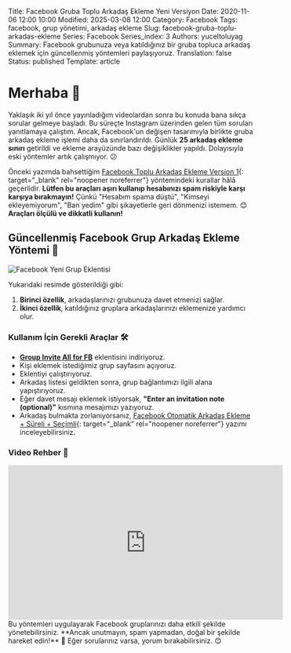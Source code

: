 Title: Facebook Gruba Toplu Arkadaş Ekleme Yeni Versiyon
Date: 2020-11-06 12:00 10:00
Modified: 2025-03-08 12:00
Category: Facebook
Tags: facebook, grup yönetimi, arkadaş ekleme
Slug: facebook-gruba-toplu-arkadas-ekleme
Series: Facebook
Series_index: 3
Authors: yuceltoluyag
Summary: Facebook grubunuza veya katıldığınız bir gruba topluca arkadaş eklemek için güncellenmiş yöntemleri paylaşıyoruz.
Translation: false
Status: published
Template: article

# Merhaba 👋

Yaklaşık iki yıl önce yayınladığım videolardan sonra bu konuda bana sıkça sorular gelmeye başladı. Bu süreçte Instagram üzerinden gelen tüm soruları yanıtlamaya çalıştım. Ancak, Facebook'un değişen tasarımıyla birlikte gruba arkadaş ekleme işlemi daha da sınırlandırıldı. Günlük **25 arkadaş ekleme sınırı** getirildi ve ekleme arayüzünde bazı değişiklikler yapıldı. Dolayısıyla eski yöntemler artık çalışmıyor. 😕


Önceki yazımda bahsettiğim [Facebook Toplu Arkadaş Ekleme Version 1](/facebook-toplu-arkadas-ekleme/){: target="_blank" rel="noopener noreferrer"} yöntemindeki kurallar hâlâ geçerlidir. **Lütfen bu araçları aşırı kullanıp hesabınızı spam riskiyle karşı karşıya bırakmayın!** Çünkü "Hesabım spama düştü", "Kimseyi ekleyemiyorum", "Ban yedim" gibi şikayetlerle geri dönmenizi istemem. 😊 **Araçları ölçülü ve dikkatli kullanın!**

## Güncellenmiş Facebook Grup Arkadaş Ekleme Yöntemi 🚀

![Facebook Yeni Grup Eklentisi](/images/facebookgrupkodu.webp)

Yukarıdaki resimde gösterildiği gibi:

1. **Birinci özellik**, arkadaşlarınızı grubunuza davet etmenizi sağlar.
2. **İkinci özellik**, katıldığınız gruplara arkadaşlarınızı eklemenize yardımcı olur.

### Kullanım İçin Gerekli Araçlar 🛠️

- **[Group Invite All for FB](#facebook)** eklentisini indiriyoruz.
- Kişi eklemek istediğimiz grup sayfasını açıyoruz.
- Eklentiyi çalıştırıyoruz.
- Arkadaş listesi geldikten sonra, grup bağlantımızı ilgili alana yapıştırıyoruz.
- Eğer davet mesajı eklemek istiyorsak, **"Enter an invitation note (optional)"** kısmına mesajımızı yazıyoruz.
- Arkadaş bulmakta zorlanıyorsanız, [Facebook Otomatik Arkadaş Ekleme + Süreli + Seçimli](/facebook-otomatik-arkadas-ekleme-sureli-secimli/){: target="_blank" rel="noopener noreferrer"} yazımı inceleyebilirsiniz.

### Video Rehber 🎥

<iframe width="560" height="315" src="https://www.youtube.com/embed/pggW_tyFG7k?si=DR9mpIX09MzMhEyI" title="YouTube video player" frameborder="0" allow="accelerometer; autoplay; clipboard-write; encrypted-media; gyroscope; picture-in-picture; web-share" referrerpolicy="strict-origin-when-cross-origin" allowfullscreen></iframe>
Bu yöntemleri uygulayarak Facebook gruplarınızı daha etkili şekilde yönetebilirsiniz. **Ancak unutmayın, spam yapmadan, doğal bir şekilde hareket edin!** 🚀 Eğer sorularınız varsa, yorum bırakabilirsiniz. 😊

